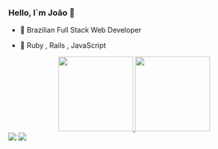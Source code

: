 ### Hello, I`m João 👋

- 🌱 Brazilian Full Stack Web Developer

- 👯 Ruby , Rails , JavaScript




<div align="center">
  <a href="https://github.com/JonTolRoch">
  <img height="150em" src="https://github-readme-stats.vercel.app/api?username=JonTolRoch&show_icons=true&theme=dracula&include_all_commits=true&count_private=true"/>
  <img height="150em" src="https://github-readme-stats.vercel.app/api/top-langs/?username=JonTolRoch&layout=compact&langs_count=7&theme=dracula"/>
</div>

<div>
  <a href = "mailto:joao.toledo.dev@gmail.com"><img src="https://img.shields.io/badge/-Gmail-%23333?style=for-the-badge&logo=gmail&logoColor=white" target="_blank"></a>
  <a href="https://www.linkedin.com/in/jo%C3%A3o-toledo-65693626b/" target="_blank"><img src="https://img.shields.io/badge/-LinkedIn-%230077B5?style=for-the-badge&logo=linkedin&logoColor=white" target="_blank"></a> 
</div>

